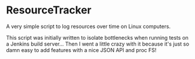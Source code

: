ResourceTracker
===============

A very simple script to log resources over time on Linux computers.

This script was initially written to isolate bottlenecks when running tests on a Jenkins build server... Then I went a little crazy with it because it's just so damn easy to add features with a nice JSON API and proc FS!
